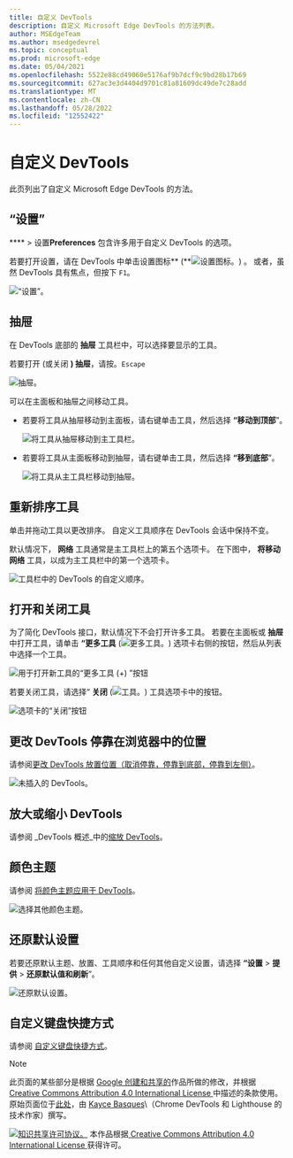 ```yaml
---
title: 自定义 DevTools
description: 自定义 Microsoft Edge DevTools 的方法列表。
author: MSEdgeTeam
ms.author: msedgedevrel
ms.topic: conceptual
ms.prod: microsoft-edge
ms.date: 05/04/2021
ms.openlocfilehash: 5522e88cd49060e5176af9b7dcf9c9bd28b17b69
ms.sourcegitcommit: 627ac3e3d4404d9701c81a81609dc49de7c28add
ms.translationtype: MT
ms.contentlocale: zh-CN
ms.lasthandoff: 05/28/2022
ms.locfileid: "12552422"
---
```

<!-- Copyright Kayce Basques

   Licensed under the Apache License, Version 2.0 (the "License");
   you may not use this file except in compliance with the License.
   You may obtain a copy of the License at

       https://www.apache.org/licenses/LICENSE-2.0

   Unless required by applicable law or agreed to in writing, software
   distributed under the License is distributed on an "AS IS" BASIS,
   WITHOUT WARRANTIES OR CONDITIONS OF ANY KIND, either express or implied.
   See the License for the specific language governing permissions and
   limitations under the License.  -->
# <a name="customize-devtools"></a>自定义 DevTools

此页列出了自定义 Microsoft Edge DevTools 的方法。


<!-- ====================================================================== -->
## <a name="settings"></a>“设置”

**** > 设置**Preferences** 包含许多用于自定义 DevTools 的选项。

若要打开设置，请在 DevTools 中单击设置图标** (**![设置图标。](../media/settings-icon-dark.msft.png)) 。  或者，虽然 DevTools 具有焦点，但按下 `F1`。

![“设置”。](../media/customize-settings-preferences.msft.png)


<!-- ====================================================================== -->
## <a name="drawer"></a>抽屉

在 DevTools 底部的 **抽屉** 工具栏中，可以选择要显示的工具。

若要打开 (或关闭 **) 抽屉**，请按。`Escape`

![抽屉。](../media/customize-drawer-open.msft.png)

可以在主面板和抽屉之间移动工具。

*  若要将工具从抽屉移动到主面板，请右键单击工具，然后选择 **“移动到顶部**”。

   ![将工具从抽屉移动到主工具栏。](../media/move-from-drawer.msft.png)

*  若要将工具从主面板移动到抽屉，请右键单击工具，然后选择 **“移到底部**”。

   ![将工具从主工具栏移动到抽屉。](../media/move-to-drawer.msft.png)


<!-- ====================================================================== -->
## <a name="reorder-tools"></a>重新排序工具

单击并拖动工具以更改排序。  自定义工具顺序在 DevTools 会话中保持不变。

默认情况下， **网络** 工具通常是主工具栏上的第五个选项卡。  在下图中， **将移动网络** 工具，以成为主工具栏中的第一个选项卡。

![工具栏中的 DevTools 的自定义顺序。](../media/customize-network-first-position.msft.png)


<!-- ====================================================================== -->
## <a name="open-and-close-tools"></a>打开和关闭工具

为了简化 DevTools 接口，默认情况下不会打开许多工具。  若要在主面板或 **抽屉**中打开工具，请单击 **“更多工具** (![更多工具。](../media/open-tab-icon.png)) 选项卡右侧的按钮，然后从列表中选择一个工具。

![用于打开新工具的“更多工具 (+) ”按钮](../media/open-tool-in-main-panel-or-drawer.png)

若要关闭工具，请选择“ **关闭** (![工具。](../media/close-tab-icon.png)) 工具选项卡中的按钮。

![选项卡的“关闭”按钮](../media/close-tool-in-main-panel-or-drawer.png)


<!-- ====================================================================== -->
## <a name="change-where-devtools-is-docked-in-the-browser"></a>更改 DevTools 停靠在浏览器中的位置

请参阅[更改 DevTools 放置位置（取消停靠，停靠到底部，停靠到左侧）](placement.md)。

![未插入的 DevTools。](../media/customize-dev-tools-dock-side.msft.png)


<!-- ====================================================================== -->
## <a name="zoom-devtools-in-or-out"></a>放大或缩小 DevTools

请参阅 _DevTools 概述_中的[缩放 DevTools](../overview.md#zoom-devtools-in-or-out)。


<!-- ====================================================================== -->
## <a name="color-themes"></a>颜色主题

请参阅 [将颜色主题应用于 DevTools](theme.md)。

![选择其他颜色主题。](./media/customize-theme-setting.png)


<!-- ====================================================================== -->
## <a name="restore-default-settings"></a>还原默认设置

若要还原默认主题、放置、工具顺序和任何其他自定义设置，请选择 **“设置** > **提供** > **还原默认值和刷新**”。

![还原默认设置。](../media/restore-default-settings.png)


<!-- ====================================================================== -->
## <a name="customize-keyboard-shortcuts"></a>自定义键盘快捷方式

请参阅 [自定义键盘快捷方式](../customize/shortcuts.md)。


<!-- ====================================================================== -->
> [!NOTE]
> 此页面的某些部分是根据 [Google 创建和共享的](https://developers.google.com/terms/site-policies)作品所做的修改，并根据[ Creative Commons Attribution 4.0 International License ](https://creativecommons.org/licenses/by/4.0)中描述的条款使用。
> 原始页面位于[此处](https://developers.google.com/web/tools/chrome-devtools/customize/index)，由 [Kayce Basques](https://developers.google.com/web/resources/contributors#kayce-basques)\（Chrome DevTools 和 Lighthouse 的技术作家）撰写。

[![知识共享许可协议。](https://i.creativecommons.org/l/by/4.0/88x31.png)](https://creativecommons.org/licenses/by/4.0)
本作品根据[ Creative Commons Attribution 4.0 International License ](https://creativecommons.org/licenses/by/4.0)获得许可。
